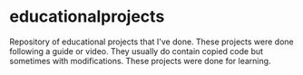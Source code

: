 # educationalprojects

Repository of educational projects that I've done. These projects were done following a guide or video. They usually do contain copied code but sometimes with modifications. These projects were done for learning.
